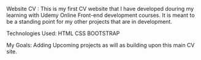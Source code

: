 Website CV :
This is my first CV website that I have developed douring my learning with Udemy Online Front-end development courses.
It is meant to be a standing point for my other projects that are in development. 

Technologies Used:
HTML 
CSS
BOOTSTRAP


My Goals:
Adding Upcoming projects as will as building upon this main CV site.


